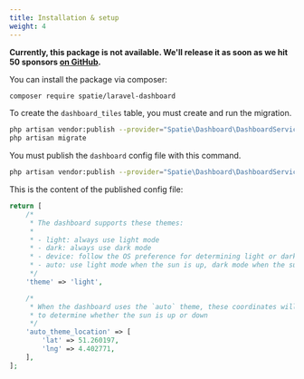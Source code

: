 ```yaml
---
title: Installation & setup
weight: 4
---
```




**Currently, this package is not available. We'll release it as soon as we hit 50 sponsors [on GitHub](https://github.com/sponsors/spatie).**


You can install the package via composer:

```bash
composer require spatie/laravel-dashboard
```

To create the `dashboard_tiles` table, you must create and run the migration.

```bash
php artisan vendor:publish --provider="Spatie\Dashboard\DashboardServiceProvider" --tag="dashboard-migrations"
php artisan migrate
```

You must publish the `dashboard` config file with this command.

```bash
php artisan vendor:publish --provider="Spatie\Dashboard\DashboardServiceProvider" --tag="dashboard-config"
```

This is the content of the published config file:

```php
return [
    /*
     * The dashboard supports these themes:
     *
     * - light: always use light mode
     * - dark: always use dark mode
     * - device: follow the OS preference for determining light or dark mode
     * - auto: use light mode when the sun is up, dark mode when the sun is down
     */
    'theme' => 'light',

    /*
     * When the dashboard uses the `auto` theme, these coordinates will be used
     * to determine whether the sun is up or down
     */
    'auto_theme_location' => [
        'lat' => 51.260197,
        'lng' => 4.402771,
    ],
];
```
